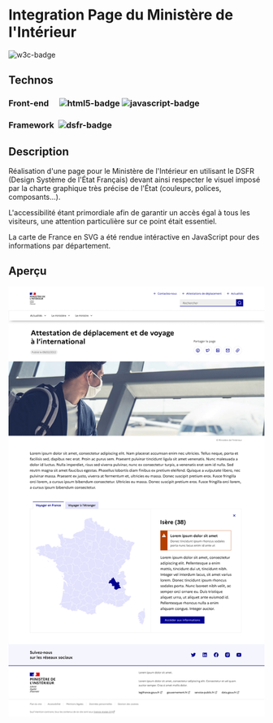 # Integration Page du Ministère de l'Intérieur
![w3c-badge](https://img.shields.io/badge/W3C-validation-green?style=for-the-badge)


## Technos
### Front-end&emsp; ![html5-badge](https://img.shields.io/badge/HTML5-orange?style=for-the-badge&color=f0632a) ![javascript-badge](https://img.shields.io/badge/JavaScript-yellow?style=for-the-badge&color=eed94d)
### Framework&nbsp; ![dsfr-badge](https://img.shields.io/badge/DSFR-blue?style=for-the-badge&color=000091)


## Description
Réalisation d'une page pour le Ministère de l'Intérieur en utilisant le DSFR (Design Système de l'État Français) devant ainsi respecter le visuel imposé par la charte graphique très précise de l'État (couleurs, polices, composants...).

L'accessibilité étant primordiale afin de garantir un accès égal à tous les visiteurs, une attention particulière sur ce point était essentiel.

La carte de France en SVG a été rendue intéractive en JavaScript pour des informations par département.


## Aperçu
![screenshot](https://github.com/celine-trv/integration-page_ministere_interieur_DSFR/blob/master/maquette.png)
